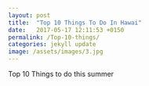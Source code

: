 ```yaml
---
layout: post
title:  "Top 10 Things To Do In Hawai"
date:   2017-05-17 12:11:53 +0150
permalink: /Top-10-things/
categories: jekyll update
image: /assets/images/3.jpg
---
```


Top 10 Things to do this summer